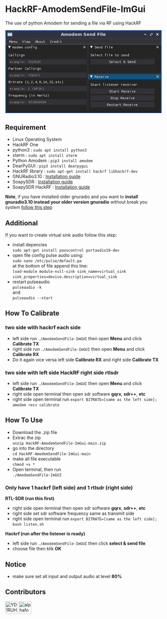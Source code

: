 # HackRF-AmodemSendFile-ImGui
The use of python Amodem for sending a file via RF using HackRF

![image](https://github.com/YD1RUH/HackRF-AmodemSendFile-ImGui/blob/main/HackRF-AmodemSendFile.jpg)

## Requirement
- Linux Operating System
- HackRF One
- python3 : `sudo apt install python3`
- xterm : `sudo apt install xterm`
- Python Amodem : `pip3 install amodem`
- DearPyGUI : `pip3 install dearpygui`
- HackRF library : `sudo apt-get install hackrf libhackrf-dev`
- GNURadio3.10 : [Installation guide](https://wiki.gnuradio.org/index.php/LinuxInstall)
- SoapySDR : [Installation guide](https://github.com/pothosware/SoapySDR/wiki/BuildGuide#get-the-source-code)
- SoapySDR HackRF : [Installation guide](https://github.com/pothosware/SoapyHackRF/wiki#building-soapy-hack-rf)

**Note**, if you have installed older gnuradio and you want to **install gnuradio3.10 instead your older version gnuradio** without break you system [follow this step](https://github.com/YD1RUH/HackRF-AmodemSendFile-ImGui/blob/main/Install_GNUradio3.10_instead_your_GNUradio_default_version.md)

## Additional
If you want to create virtual sink audio follow this step:
- install depencies \
  `sudo apt-get install pavucontrol portaudio19-dev`
- open file config pulse audio using: \
  `sudo nano /etc/pulse/default.pa`\
  at the bottom of file append this line: \
  `load-module module-null-sink sink_name=virtual_sink sink_properties=device.description=virtual_sink`
- restart pulseaudio \
  `pulseaudio -k`\
  and \
  `pulseaudio --start`

## How To Calibrate
### two side with hackrf each side
- left side run `./AmodemSendFile-ImGUI` then open **Menu** and click **Calibrate TX**
- right side run `./AmodemSendFile-ImGUI` then open **Menu** and click **Calibrate RX**
- Do it again vice versa left side **Calibrate RX** and right side **Calibrate TX**
### two side with left side HackRF right side rtlsdr
- left side run `./AmodemSendFile-ImGUI` then open **Menu** and click **Calibrate TX**
- right side open terminal then open sdr software **gqrx**, **sdr++**, **etc**
- right side open terminal run `export BITRATE=[same as the left side]; amodem recv calibrate`

## How To Use
- Download the .zip file
- Extrac the zip \
  `unzip HackRF-AmodemSendFile-ImGui-main.zip`
- go into the directory \
  `cd HackRF-AmodemSendFile-ImGui-main`
- make all file executable \
  `chmod +x *`
- Open terminal, then run \
  `./AmodemSendFile-ImGUI`
### Only have 1 hackrf (left side) and 1 rtlsdr (right side)
**RTL-SDR (run this first)**
- right side open terminal then open sdr software **gqrx**, **sdr++**, **etc**
- right side set sdr software frequency same as transmit side
- right side open terminal run `export BITRATE=[same as the left side]; bash listen.sh`

**Hackrf (run after the listener is ready)**
- left side run `./AmodemSendFile-ImGUI` then click **select & send file**
- choose file then klik **OK**

## Notice
- make sure set all input and output audio at level **80%**

## Contributors

[//]: contributor-faces

<a href="https://github.com/YD1RUH"><img src="https://avatars.githubusercontent.com/u/32731955?v=3" title="YD1RUH" width="40" height="40"></a>
<a href="https://github.com/alphafox02"><img src="https://avatars.githubusercontent.com/u/44436101?v=3" title="alphafox02" width="40" height="40"></a>

[//]: contributor-faces
